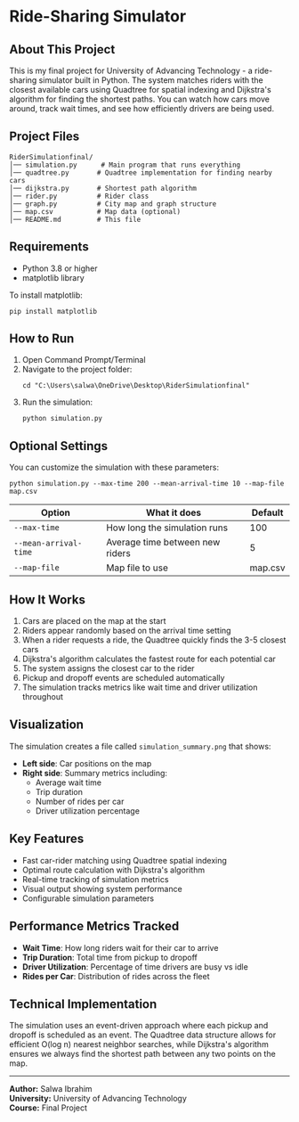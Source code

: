 # Ride-Sharing Simulator

## About This Project

This is my final project for University of Advancing Technology - a ride-sharing simulator built in Python. The system matches riders with the closest available cars using Quadtree for spatial indexing and Dijkstra's algorithm for finding the shortest paths. You can watch how cars move around, track wait times, and see how efficiently drivers are being used.

## Project Files

```
RiderSimulationfinal/
│── simulation.py      # Main program that runs everything
│── quadtree.py       # Quadtree implementation for finding nearby cars
│── dijkstra.py       # Shortest path algorithm 
│── rider.py          # Rider class
│── graph.py          # City map and graph structure
│── map.csv           # Map data (optional)
│── README.md         # This file
```

## Requirements

- Python 3.8 or higher
- matplotlib library

To install matplotlib:
```
pip install matplotlib
```

## How to Run

1. Open Command Prompt/Terminal
2. Navigate to the project folder:
   ```
   cd "C:\Users\salwa\OneDrive\Desktop\RiderSimulationfinal"
   ```
3. Run the simulation:
   ```
   python simulation.py
   ```

## Optional Settings

You can customize the simulation with these parameters:

```
python simulation.py --max-time 200 --mean-arrival-time 10 --map-file map.csv
```

| Option | What it does | Default |
|--------|-------------|---------|
| `--max-time` | How long the simulation runs | 100 |
| `--mean-arrival-time` | Average time between new riders | 5 |
| `--map-file` | Map file to use | map.csv |

## How It Works

1. Cars are placed on the map at the start
2. Riders appear randomly based on the arrival time setting
3. When a rider requests a ride, the Quadtree quickly finds the 3-5 closest cars
4. Dijkstra's algorithm calculates the fastest route for each potential car
5. The system assigns the closest car to the rider
6. Pickup and dropoff events are scheduled automatically
7. The simulation tracks metrics like wait time and driver utilization throughout


## Visualization

The simulation creates a file called `simulation_summary.png` that shows:
- **Left side**: Car positions on the map
- **Right side**: Summary metrics including:
  - Average wait time
  - Trip duration
  - Number of rides per car
  - Driver utilization percentage

## Key Features

- Fast car-rider matching using Quadtree spatial indexing
- Optimal route calculation with Dijkstra's algorithm
- Real-time tracking of simulation metrics
- Visual output showing system performance
- Configurable simulation parameters

## Performance Metrics Tracked

- **Wait Time**: How long riders wait for their car to arrive
- **Trip Duration**: Total time from pickup to dropoff
- **Driver Utilization**: Percentage of time drivers are busy vs idle
- **Rides per Car**: Distribution of rides across the fleet

## Technical Implementation

The simulation uses an event-driven approach where each pickup and dropoff is scheduled as an event. The Quadtree data structure allows for efficient O(log n) nearest neighbor searches, while Dijkstra's algorithm ensures we always find the shortest path between any two points on the map.

---

**Author:** Salwa Ibrahim  
**University:** University of Advancing Technology  
**Course:** Final Project
